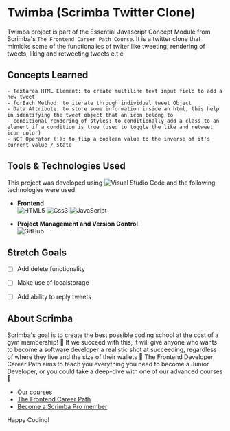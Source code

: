 # Twimba (Scrimba Twitter Clone)
Twimba project is part of the Essential Javascript Concept Module from Scrimba's `The Frontend Career Path Course`. It is a twitter clone that mimicks some of the functionalies of twiter like tweeting, rendering of tweets, liking and retweeting tweets e.t.c

## Concepts Learned

    - Textarea HTML Element: to create multiline text input field to add a new tweet
    - forEach Method: to iterate through individual tweet Object
    - Data Attribute: to store some information inside an html, this help in identifying the tweet object that an icon belong to
    - conditional rendering of styles: to conditionally add a class to an element if a condition is true (used to toggle the like and retweet icon color)
    - NOT Operator (!): to flip a boolean value to the inverse of it's current value / state

## Tools & Technologies Used
This project was developed using ![Visual Studio Code](https://img.shields.io/badge/Visual%20Studio%20Code-0078d7.svg?style=for-the-badge&logo=visual-studio-code&logoColor=white) and the following technologies were used: <br/>


* __Frontend__<br/>
      ![HTML5](https://img.shields.io/badge/html5-%23E34F26.svg?style=for-the-badge&logo=html5&logoColor=white)
      ![Css3](https://img.shields.io/badge/css3-%231572B6.svg?style=for-the-badge&logo=css3&logoColor=white)
      ![JavaScript](https://img.shields.io/badge/javascript-%23323330.svg?style=for-the-badge&logo=javascript&logoColor=%23F7DF1E)


* __Project Management and Version Control__<br/>
        ![GitHub](https://img.shields.io/badge/github-%23121011.svg?style=for-the-badge&logo=github&logoColor=white)


## Stretch Goals
- [ ] Add delete functionality
- [ ] Make use of localstorage 
- [ ] Add ability to reply tweets


## About Scrimba

Scrimba's goal is to create the best possible coding school at the cost of a gym membership! 💜
If we succeed with this, it will give anyone who wants to become a software developer a realistic shot at succeeding, regardless of where they live and the size of their wallets 🎉
The Frontend Developer Career Path aims to teach you everything you need to become a Junior Developer, or you could take a deep-dive with one of our advanced courses 🚀

- [Our courses](https://scrimba.com/allcourses)
- [The Frontend Career Path](https://scrimba.com/learn/frontend)
- [Become a Scrimba Pro member](https://scrimba.com/pricing)

Happy Coding!